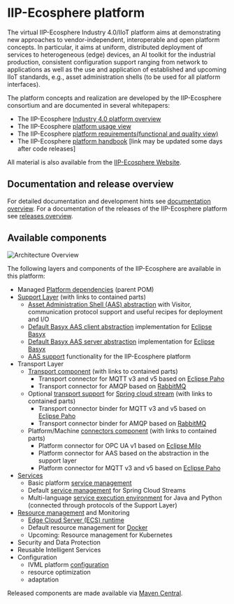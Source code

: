 # IIP-Ecosphere platform

The virtual IIP-Ecosphere Industry 4.0/IIoT platform aims at demonstrating new approaches to vendor-independent, interoperable and open platform concepts. In particular, it aims at uniform, distributed deployment of services to heterogeneous (edge) devices, an AI toolkit for the industrial production, consistent configuration support ranging from network to applications as well as the use and application of established and upcoming IIoT standards, e.g., asset administration shells (to be used for all platform interfaces).

The platform concepts and realization are developed by the IIP-Ecosphere consortium and are documented in several whitepapers:
  * The IIP-Ecosphere [Industry 4.0 platform overview](https://doi.org/10.5281/zenodo.4485756)
  * The IIP-Ecosphere [platform usage view](https://doi.org/10.5281/zenodo.448580)
  * The IIP-Ecosphere [platform requirements(functional and quality view)](https://doi.org/10.5281/zenodo.4485774)
  * The IIP-Ecosphere [platform handbook](https://doi.org/10.5281/zenodo.5168946) [link may be updated some days after code releases]

All material is also available from the [IIP-Ecosphere Website](https://www.iip-ecosphere.eu/).

## Documentation and release overview

For detailed documentation and development hints see [documentation overview](https://github.com/iip-ecosphere/platform/tree/main/platform/documentation/README.md). For a documentation of the releases of the IIP-Ecosphere platform see [releases overview](https://github.com/iip-ecosphere/platform/tree/main/platform/documentation/RELEASES.md).

## Available components

![Architecture Overview](https://github.com/iip-ecosphere/platform/tree/main/platform/ArchitectureOverview.png "IIP-Ecosphere Platform Architecture Overview")


The following layers and components of the IIP-Ecosphere are available in this platform:
* Managed [Platform dependencies](https://github.com/iip-ecosphere/platform/tree/main/platform/platformDependencies/README.md) (parent POM)
* [Support Layer](https://github.com/iip-ecosphere/platform/tree/main/platform/support/README.md) (with links to contained parts)
    * [Asset Administration Shell (AAS) abstraction](https://github.com/iip-ecosphere/platform/tree/main/platform/support.aas.basyx/README.md) with Visitor, communication protocol support and useful recipes for deployment and I/O
    * [Default Basyx AAS client abstraction](https://github.com/iip-ecosphere/platform/tree/main/platform/support.aas.basxy/README.md) implementation for [Eclipse Basyx](https://www.eclipse.org/basyx/)
    * [Default Basyx AAS server abstraction](https://github.com/iip-ecosphere/platform/tree/main/platform/support.aas.basxy/README.md) implementation for [Eclipse Basyx](https://www.eclipse.org/basyx/)
    * [AAS support](https://github.com/iip-ecosphere/platform/tree/main/platform/support.iip-aas/README.md) functionality for the IIP-Ecosphere platform
* Transport Layer
    * [Transport component](https://github.com/iip-ecosphere/platform/tree/main/platform/transport/README.md) (with links to contained parts)
         * Transport connector for MQTT v3 and v5 based on [Eclipse Paho](https://www.eclipse.org/paho/)
         * Transport connector for AMQP based on [RabbitMQ](https://www.rabbitmq.com/)
    * Optional [transport support](https://github.com/iip-ecosphere/platform/tree/main/platform/transport/README.md) for [Spring cloud stream](https://spring.io/projects/spring-cloud-stream) (with links to contained parts)
         * Transport connector binder for MQTT v3 and v5 based on [Eclipse Paho](https://www.eclipse.org/paho/)
         * Transport connector binder for AMQP based on [RabbitMQ](https://www.rabbitmq.com/)
    * Platform/Machine [connectors component](https://github.com/iip-ecosphere/platform/tree/main/platform/connectors/README.md) (with links to contained parts)
       * Platform connector for OPC UA v1 based on [Eclipse Milo](https://projects.eclipse.org/projects/iot.milo)
       * Platform connector for AAS based on the abstraction in the support layer
       * Platform connector for MQTT v3 and v5 based on [Eclipse Paho](https://www.eclipse.org/paho/)
 * [Services](https://github.com/iip-ecosphere/platform/tree/main/platform/services/README.md) 
    * Basic platform [service management](https://github.com/iip-ecosphere/platform/tree/main/platform/services/services/README.md) 
    * Default [service management](https://github.com/iip-ecosphere/platform/tree/main/platform/services/services.spring/README.md) for Spring Cloud Streams
    * Multi-language [service execution environment](https://github.com/iip-ecosphere/platform/tree/main/platform/services/services.execution/README.md) for Java and Python (connected through protocols of the Support Layer)
 * [Resource management](https://github.com/iip-ecosphere/platform/tree/main/platform/resources/README.md) and Monitoring
    * [Edge Cloud Server (ECS) runtime](https://github.com/iip-ecosphere/platform/tree/main/platform/resources/ecsRuntime/README.md)
    * Default resource management for [Docker](https://github.com/iip-ecosphere/platform/tree/main/platform/resources/ecsRuntime.docker/README.md)
   * Upcoming: Resource management for Kubernetes
 * Security and Data Protection
 * Reusable Intelligent Services
 * Configuration
    * IVML platform [configuration](https://github.com/iip-ecosphere/platform/tree/main/platform/configuration/configuration/README.md)
    * resource optimization
    * adaptation

Released components are made available via [Maven Central](https://search.maven.org/search?q=iip-ecosphere).